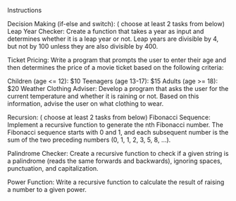 Instructions

Decision Making (if-else and switch): ( choose at least 2 tasks from below)
Leap Year Checker: Create a function that takes a year as input and determines whether it is a leap year or not. Leap years are divisible by 4, but not by 100 unless they are also divisible by 400.

Ticket Pricing: Write a program that prompts the user to enter their age and then determines the price of a movie ticket based on the following criteria:

Children (age <= 12): $10
Teenagers (age 13-17): $15
Adults (age >= 18): $20
Weather Clothing Adviser: Develop a program that asks the user for the current temperature and whether it is raining or not. Based on this information, advise the user on what clothing to wear.

Recursion: ( choose at least 2 tasks from below)
Fibonacci Sequence: Implement a recursive function to generate the nth Fibonacci number. The Fibonacci sequence starts with 0 and 1, and each subsequent number is the sum of the two preceding numbers (0, 1, 1, 2, 3, 5, 8, ...).

Palindrome Checker: Create a recursive function to check if a given string is a palindrome (reads the same forwards and backwards), ignoring spaces, punctuation, and capitalization.

Power Function: Write a recursive function to calculate the result of raising a number to a given power.
